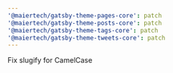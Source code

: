 ```yaml
---
'@maiertech/gatsby-theme-pages-core': patch
'@maiertech/gatsby-theme-posts-core': patch
'@maiertech/gatsby-theme-tags-core': patch
'@maiertech/gatsby-theme-tweets-core': patch
---
```


Fix slugify for CamelCase
